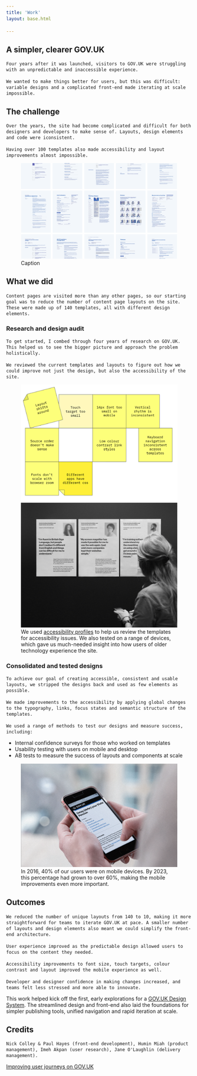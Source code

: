 ```yaml
---
title: 'Work'
layout: base.html

---
```


<!-- Section 1 The challenge -->
<section>
<div class="intro">
   <h1>A simpler, clearer GOV.UK</h1>
  
    Four years after it was launched, visitors to GOV.UK were struggling with an unpredictable and inaccessible experience. 
    
    We wanted to make things better for users, but this was difficult: variable designs and a complicated front-end made iterating at scale impossible.

</div> 
</section>


<section> 
<div class="grid">
  <div class="right">
   <h2>The challenge</h2>

    Over the years, the site had become complicated and difficult for both designers and developers to make sense of. Layouts, design elements and code were iconsistent. 
    
    Having over 100 templates also made accessibility and layout improvements almost impossible. 
</div>
</div>


  <figure class="grid">
  <picture class="middle">
    <source media="(min-width: 800px)" srcset="/assets/images/layout-grid.png">
    <source media="(max-width: 400px)" srcset="/assets/images/layout-grid-mob.png">
    <img src="/assets/images/layout-grid.png" alt="A grid of some of the layouts on GOV.UK in 2016">
  </picture> 
   <figcaption class="right">Caption</figcaption>
  </figure>

<div class="grid">
  <div class="right">
   <h2>What we did</h2>

    Content pages are visited more than any other pages, so our starting goal was to reduce the number of content page layouts on the site. These were made up of 140 templates, all with different design elements.

   <h3>Research and design audit</h3>

    To get started, I combed through four years of research on GOV.UK. This helped us to see the bigger picture and approach the problem holistically.

    We reviewed the current templates and layouts to figure out how we could improve not just the design, but also the accessibility of the site.
  </div>
 </div>

<figure class="grid">
  <picture class="left-alt">
    <source media="(min-width: 800px)" srcset="/assets/images/postits.svg">
    <source media="(max-width: 400px)" srcset="/assets/images/postits-mob.svg">
    <img src="/assets/images/postits.svg" alt="Illustrated post it notes with notes about accessibility written on them">
  </picture> 

  <picture class="right-alt">
    <source media="(min-width: 800px)" srcset="/assets/images/personas.png">
    <source media="(max-width: 400px)" srcset="/assets/images/personas-mob.png">
    <img src="/assets/images/personas.png" alt="A photo of a woman reading some posters on a wall">
  </picture> 

   <figcaption class="right">We used <a href="https://www.gov.uk/government/publications/understanding-disabilities-and-impairments-user-profiles">accessibility profiles</a> to help us review the templates for accessibility issues. We also tested on a range of devices, which gave us much-needed insight into how users of older technology experience the site.</figcaption>
</figure>   

<div class="grid">
  <div class="right">
  <h3>Consolidated and tested designs</h3>

    To achieve our goal of creating accessible, consistent and usable layouts, we stripped the designs back and used as few elements as possible.  

    We made improvements to the accessibility by applying global changes to the typography, links, focus states and semantic structure of the templates. 

    We used a range of methods to test our designs and measure success, including:
  <ul>
    <li>Internal confidence surveys for those who worked on templates</li>
    <li>Usability testing with users on mobile and desktop</li>
    <li>AB tests to measure the success of layouts and components at scale</li>
  </ul>
</div>
</div>

<figure class="grid">
   <img  class="[ right ]" src="/assets/images/mobile.png"
    alt="A photograph of a man using GOV.UK on his mobile phone"> 
   <figcaption class="right">In 2016, 40% of our users were on mobile devices. By 2023, this percentage had grown to over 60%, making the mobile improvements even more important.</figcaption>
  </figure>
</section>

<section>
<div class="grid">
<div class="right">
  <h2>Outcomes</h2>

    We reduced the number of unique layouts from 140 to 10, making it more straightforward for teams to iterate GOV.UK at pace. A smaller number of layouts and design elements also meant we could simplify the front-end architecture. 

    User experience improved as the predictable design allowed users to focus on the content they needed.

    Accessibility improvements to font size, touch targets, colour contrast and layout improved the mobile experience as well. 
    
    Developer and designer confidence in making changes increased, and teams felt less stressed and more able to innovate. 
</div>
</div>

<div class="outro">
   
   This work helped kick off the first, early explorations for a <a href="https://design-system.service.gov.uk/">GOV.UK Design System</a>. The streamlined design and front-end also laid the foundations for simpler publishing tools, unified navigation and rapid iteration at scale.

</div> 
</section>

<section>
<div class="grid">
<div class="right">
<div class="credits">
  <h2>Credits</h2>
 
    Nick Colley & Paul Hayes (front-end development), Humin Miah (product management), Imeh Akpan (user research), Jane O'Laughlin (delivery management).
  </div>
  </div> 
</section>



<div class="[ grid ] [ pagination ]">
  <div class="right">
    <div class="next">
      <a href="/taxonomy">Improving user journeys on GOV.UK</a>
    </div>
  </div>
</div>